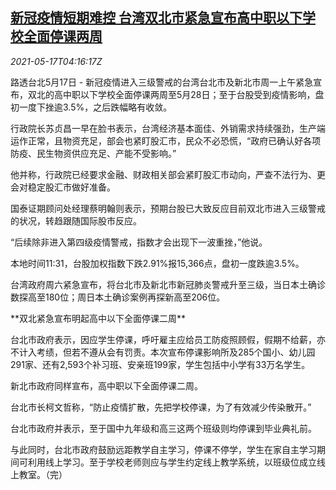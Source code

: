 <!--1621225862000-->
[新冠疫情短期难控 台湾双北市紧急宣布高中职以下学校全面停课两周](https://cn.reuters.com/article/taiwan-pandemic-0517-mon-idCNKCS2CY09D)
------

<div><i>2021-05-17T04:16:17Z</i></div><p>路透台北5月17日 - 新冠疫情进入三级警戒的台湾台北市及新北市周一上午紧急宣布，双北的高中职以下学校全面停课两周至5月28日；至于台股受到疫情影响，盘初一度下挫逾3.5%，之后跌幅略有收敛。</p><p>行政院长苏贞昌一早在脸书表示，台湾经济基本面佳、外销需求持续强劲，生产端运作正常，且物资充足，部会也紧盯股汇市，民众不必恐慌，“政府已确认好各项防疫、民生物资供应充足、产能不受影响。”</p><p>他并称，行政院已经要求金融、财政相关部会紧盯股汇市动向，严查不法行为、更会对稳定股汇市做好准备。</p><p>国泰证期顾问处经理蔡明翰则表示，预期台股已大致反应目前双北市进入三级警戒的状况，转趋跟随国际股市反应。</p><p>“后续除非进入第四级疫情警戒，指数才会出现下一波重挫，”他说。</p><p>本地时间11:31，台股加权指数下跌2.91%报15,366点，盘初一度跌逾3.5%。</p><p>台湾政府周六紧急宣布，将台北市及新北市新冠肺炎警戒升至三级，当日本土确诊数探高至180位；周日本土确诊案例再探新高至206位。</p><p>**双北紧急宣布明起高中以下全面停课二周**</p><p>台北市政府表示，因应学生停课，呼吁雇主应给员工防疫照顾假，假期不给薪，亦不计入考绩，但若不遵从会有罚责。本次宣布停课影响所及285个国小、幼儿园291家、还有2,593个补习班、安亲班199家，学生包括中小学有33万名学生。</p><p>新北市政府同样宣布，高中职以下全面停课二周。</p><p>台北市长柯文哲称，“防止疫情扩散，先把学校停课，为了有效减少传染散开。”</p><p>台北市政府并表示，至于国中九年级和高三这两个班级则均停课到毕业典礼前。</p><p>与此同时，台北市政府鼓励远距教学自主学习，停课不停学，学生在家自主学习期间可利用线上学习。至于学校老师则应与学生约定线上教学系统，以班级位成立线上教室。（完）</p>

